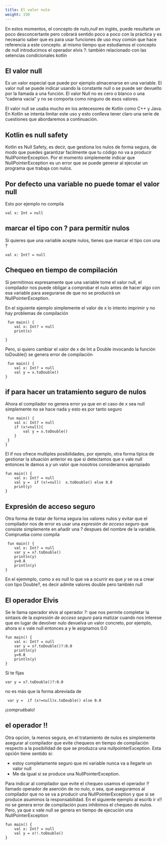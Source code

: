 ```yaml
---
title: El valor nulo 
weight: 150
---
```

En estos momentos, el concepto de nulo,*null* en inglés,  puede resultarte un poco desconcertante pero cobrará sentido poco a poco con la práctica y es necesario saber que es  para usar funciones de uso muy común que hace referencia a este concepto.
al mismo tiempo que estudiamos el concepto de null introducimos el operador elvis ?: también relacionado con las setencias condicionales kotlin


## El valor null
Es un valor especial que puede por ejemplo almacenarse en una variable. El valor null se puede indicar usando la constante null o se puede ser devuelto por la llamada a una función.  El valor Null no es cero o blanco o una “cadena vacía” y no se comporta como ninguno de esos valores. 

El valor null se usaba mucho en los  antecesores de Kotlin como C++ y Java. En Kotlin se intenta limitar este uso y esto conlleva tener claro una serie de cuestiones que abordaremos a continuación.

## Kotlin es null safety

Kotlin es Null Safety, es decir, que gestiona los nulos de forma segura, de modo que puedes garantizar facilmente que tu código no va a producir NullPointerException. Por el momento simplemente indicar que NullPointerException es un error que se puede generar al ejecutar un programa que trabaja con nulos.

## Por defecto una variable no puede tomar el valor null
Esto por ejemplo no compila
```
val x: Int = null
```
## marcar el tipo con ? para permitir nulos
Si quieres que una variable acepte nulos, tienes que marcar el tipo con una ?
```
val x: Int? = null
```
## Chequeo en tiempo de compilación
Si permitimos expresamente que una variable tome el valor null, el compilador nos puede obligar a comprobar el nulo antes de hacer algo con esa  variable para asegurarse  de que no se producirá un NullPointerException.

En el siguiente ejemplo simplemente el valor de x lo intento imprimir y no hay problemas de compilación
```
 fun main() {
    val x: Int? = null
    print(x)

}
```
Pero, si quiero cambiar el valor de x de Int a Double invocando  la función toDouble() se  genera error de compilación
```
 fun main() {
    val x: Int? = null
    val y = x.toDouble()
}
```
## if para hacer un tratamiento seguro de nulos
Ahora  el compilador no genera error ya que en el caso de x sea null simplemente no se hace nada y esto es por tanto seguro
```
 fun main() {
    val x: Int? = null
    if (x!=null){
        val y = x.toDouble()
    }
 }
}
```
El if nos ofrece multiples posibilidades, por ejemplo, otra forma típica de gestionar la  situación anterior es que si detectamos que x vale null entonces le damos a *y* un valor que nosotros consideramos apropiado
```
fun main() {
    val x: Int? = null
    val y =  if (x!=null)  x.toDouble() else 0.0
    print(y)
}
```

## Expresión de acceso seguro
Otra forma de tratar de forma segura los valores nulos y evitar que el compilador nos de error es usar una *expresión de acceso seguro* que consiste simplemente en añadir una ? despues del nombre de la variable.
Comprueba como compila
```
 fun main() {
    val x: Int? = null
    var y = x?.toDouble()
    println(y)
    y=9.8
    println(y)
}
```
En el ejemmplo, como x es null lo que va a ocurrir es que *y* se va a crear con  tipo Double?, es decir admite valores double pero también null

## El operador Elvis
Se le llama operador elvis al operador *?:* que nos permite completar la sintaxis de la *expresión de acceso seguro* para matizar cuando nos interese que en lugar de devolver nulo devuelva un valor concreto, por ejemplo, ahora si x vale null entonces a y le asignamos 0.0
```
fun main() {
    val x: Int? = null
    var y = x?.toDouble()?:0.0
    println(y)
    y=9.8
    println(y)
}
```
Si te fijas
```
var y = x?.toDouble()?:0.0
```
no es más que la forma abreviada de
```
 var y =  if (x!=null)x.toDouble() else 0.0
```
¡compruébalo!

## el operador !!
Otra opción, la menos segura,  en el tratamiento de nulos es simplemente asegurar al compilador que evite chequeos en tiempo de compilación  respecto a la posibilidad de que se produzca una nullpointerException.
Esta opción tiene sentido si:
- estoy completamente seguro que mi variable nunca va a llegarle un valor null
- Me da igual si se produce una NullPointerException.

Para indicar al compilador que evite el chequeo usamos el operador *!!*  llamado operador de aserción de no nulo, o sea, que aseguramos al compilador que no se va a producir una NullPointerException y que si se produce asumimos la responsabilidad.
En el siguiente ejemplo al escrib ir x!! no se genera error de compilación pues inhibimos el chequeo de nulos. Pero, ya que x vale null se genera en tiempo de ejecución una NullPointerException
```
fun main() {
    val x: Int? = null
    val y = x!!.toDouble()
}
```
